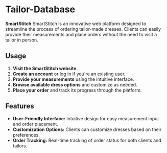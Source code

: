 # Tailor-Database
**SmartStitch**
SmartStitch is an innovative web platform designed to streamline the process of ordering tailor-made dresses. Clients can easily provide their measurements and place orders without the need to visit a tailor in person.

## Usage

1. **Visit the SmartStitch website.**
2. **Create an account** or log in if you're an existing user.
3. **Provide your measurements** using the intuitive interface.
4. **Browse available dress options** and customize as needed.
5. **Place your order** and track its progress through the platform.

## Features

* **User-Friendly Interface:** Intuitive design for easy measurement input and order placement.
* **Customization Options:** Clients can customize dresses based on their preferences.
* **Order Tracking:** Real-time tracking of order status for both clients and tailors.
